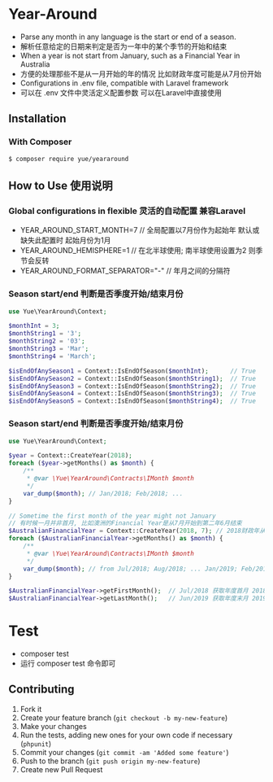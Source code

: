 # Year-Around
- Parse any month in any language is the start or end of a season. 
- 解析任意给定的日期来判定是否为一年中的某个季节的开始和结束
- When a year is not start from January, such as a Financial Year in Australia
- 方便的处理那些不是从一月开始的年的情况 比如财政年度可能是从7月份开始
- Configurations in .env file, compatible with Laravel framework
- 可以在 .env 文件中灵活定义配置参数 可以在Laravel中直接使用

## Installation
### With Composer
```
$ composer require yue/yeararound
```

## How to Use 使用说明
### Global configurations in flexible 灵活的自动配置 兼容Laravel
- YEAR_AROUND_START_MONTH=7 // 全局配置以7月份作为起始年 默认或缺失此配置时 起始月份为1月
- YEAR_AROUND_HEMISPHERE=1  // 在北半球使用; 南半球使用设置为2 则季节会反转
- YEAR_AROUND_FORMAT_SEPARATOR="-"  // 年月之间的分隔符

### Season start/end 判断是否季度开始/结束月份
```php
use Yue\YearAround\Context;

$monthInt = 3;
$monthString1 = '3';
$monthString2 = '03';
$monthString3 = 'Mar';
$monthString4 = 'March';

$isEndOfAnySeason1 = Context::IsEndOfSeason($monthInt);      // True
$isEndOfAnySeason2 = Context::IsEndOfSeason($monthString1);  // True
$isEndOfAnySeason3 = Context::IsEndOfSeason($monthString2);  // True
$isEndOfAnySeason4 = Context::IsEndOfSeason($monthString3);  // True
$isEndOfAnySeason5 = Context::IsEndOfSeason($monthString4);  // True
```

### Season start/end 判断是否季度开始/结束月份
```php
use Yue\YearAround\Context;

$year = Context::CreateYear(2018);
foreach ($year->getMonths() as $month) {
    /**
     * @var \Yue\YearAround\Contracts\IMonth $month
     */
    var_dump($month); // Jan/2018; Feb/2018; ...
}

// Sometime the first month of the year might not January 
// 有时候一月并非首月, 比如澳洲的Financial Year是从7月开始到第二年6月结束
$AustralianFinancialYear = Context::CreateYear(2018, 7); // 2018财政年从7月开始
foreach ($AustralianFinancialYear->getMonths() as $month) {
    /**
     * @var \Yue\YearAround\Contracts\IMonth $month
     */
    var_dump($month); // from Jul/2018; Aug/2018; ... Jan/2019; Feb/2019
}

$AustralianFinancialYear->getFirstMonth();  // Jul/2018 获取年度首月 2018年7月
$AustralianFinancialYear->getLastMonth();   // Jun/2019 获取年度末月 2019年6月
```

# Test
- composer test
- 运行 composer test 命令即可

Contributing
------------

1. Fork it
2. Create your feature branch (`git checkout -b my-new-feature`)
3. Make your changes
4. Run the tests, adding new ones for your own code if necessary (`phpunit`)
5. Commit your changes (`git commit -am 'Added some feature'`)
6. Push to the branch (`git push origin my-new-feature`)
7. Create new Pull Request